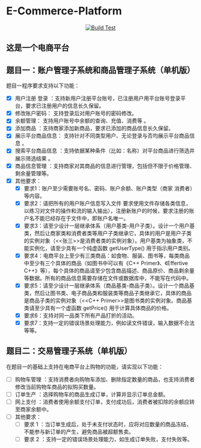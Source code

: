 # E-Commerce-Platform

<div align="center">

[![Build Test](https://github.com/Jraaay/E-Commerce-Platform/actions/workflows/main.yml/badge.svg)](https://github.com/Jraaay/E-Commerce-Platform/actions/workflows/main.yml)

</div>

## 这是一个电商平台

## 题目一：账户管理子系统和商品管理子系统（单机版）
题目一程序要求支持以下功能：
 - [x] 用户注册 登录 ：支持新用户注册平台账号，已注册用户用平台账号登录平台，要求已注册用户的信息长久保留。
 - [x] 修改账户密码： 支持登录后对用户账号的密码修改。
 - [x] 余额管理： 支持用户账号中余额的查询、充值、消费等 。
 - [x] 添加商品 ：支持商家添加新商品，要求已添加的商品信息长久保留。
 - [x] 展示平台商品信息： 支持针对不同类型用户、无论登录与否均展示平台商品信息 。
 - [x] 搜索平台商品信息 ：支持依据某种条件（比如：名称）对平台商品进行筛选并展示筛选结果 。
 - [x] 商品信息管理 ：支持商家对其商品的信息进行管理，包括但不限于价格管理、剩余量管理等。
 - [x] 其他要求：
     - [x] 要求1：账户至少需要账号名、密码、账户余额、账户类型（商家 消费者）等内容。
     - [x] 要求2：请把所有的用户账户信息写入文件 要求使用文件存储各类信息，以练习对文件的操作和流的输入输出），注册新账户的时候，要求注册的账户名不能已经存在于文件中，即账户名唯一。
     - [x] 要求3：请至少设计一层继承体系（用户基类-用户子类）。设计一个用户基类，然后让商家类和消费者类等用户子类继承它，具体的用户是用户子类的实例对象（<<张三>>是消费者类的实例对象）。用户基类为抽象类，不能实例化，请至少具有一个纯虚函数 getUserType() 用于指示用户类别。
     - [x] 要求4：电商平台上至少有三类商品：如食物、服装、图书等，每类商品中至少有三个具体的商品（如图书中可以有《C++ Primer》、《Effertive C++》等），每个具体的商品请至少包含商品描述、商品原价、商品剩余量等数据。所有的商品信息需要存储在文件或数据库中，不能写在代码中。
     - [x] 要求5：请至少设计一层继承体系（商品基类-商品子类）。设计一个商品基类，然后让图书类、电子商品类和服装类等商品子类继承它，具体的商品是商品子类的实例对象（<<C++ Primer>>是图书类的实例对象。商品基类请至少具有一个虚函数 getPrice() 用于计算具体商品的价格。
     - [x] 要求6：支持对同一品类下所有产品打折的活动。
     - [x] 要求7：支持一定的错误场景处理能力，例如读文件错误，输入数据不合法等等。

## 题目二：交易管理子系统（单机版）
在题目一的基础上支持在电商平台上购物的功能，请实现以下功能：
 - [ ] 购物车管理 ：支持消费者向购物车添加、删除指定数量的商品，也支持消费者修改当前购物车商品的拟购买数量。
 - [ ] 订单生产 ：选择购物车的商品生成订单，计算并显示订单总金额。
 - [ ] 网上支付 ：消费者使用余额支付订单，支付成功后，消费者被扣除的余额应转至商家余额中。
 - [ ] 其他要求：
     - [ ] 要求 1 ：当订单生成后，处于未支付状态时，应将对应数量的商品冻结，不能参与新订单的产生，避免商品被超额售卖。
     - [ ] 要求 2 ：支持一定的错误场景处理能力，如生成订单失败，支付失败等。